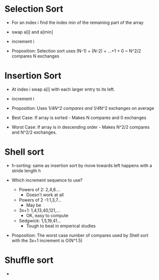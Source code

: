 # Selection Sort

  - For an index i find the index min of the remaining part of the array
  - swap a[i] and a[min]
  - increment i
  
  - Proposition: Selection sort uses (N-1) + (N-2) + ...+1 + 0  ~ N^2/2 compares
                 N exchanges
                 
# Insertion Sort

  - At index i swap a[i] with each larger entry to its left.
  - increment i
  
  - Proposition: Uses 1/4*N^2 compares and 1/4*N^2 exchanges on average
  
  - Best Case: If array is sorted - Makes N compares and 0 exchanges
  - Worst Case: If array is in descending order - Makes N^2/2 compares and N^2/2 exchanges.

# Shell sort

  - h-sorting: same as insertion sort by move towards left happens with a stride length h
  
  - Which increment sequence to use?
  
    - Powers of 2: 2,4,8....
      - Doesn't work at all      
    - Powers of 2 -1:1,3,7...
      - May be
    - 3x+1: 1,4,13,40,121,...
      - OK, easy to compute
    - Sedgwick: 1,5,19,41...
      - Tough to beat in emperical studies
      
  - Proposition: The worst case number of compares used by Shell sort with the 3x+1 increment is O(N^1.5)
  
# Shuffle sort

  - 
